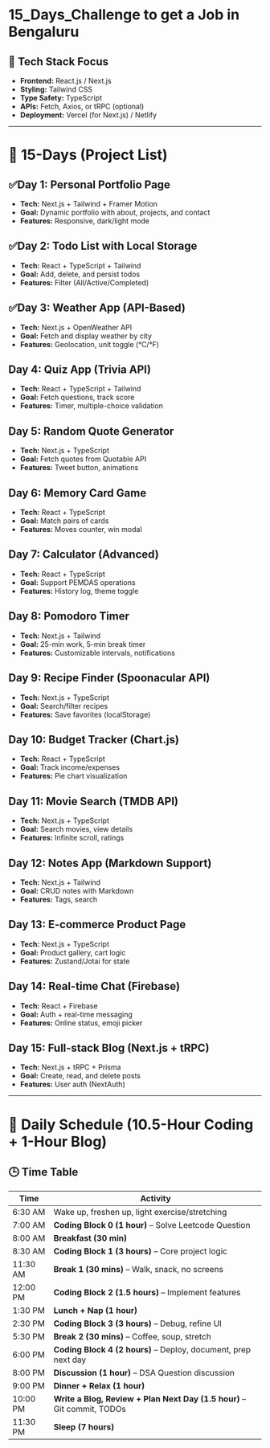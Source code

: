 # 15_Days_Challenge to get a Job in Bengaluru

## 🚀 Tech Stack Focus

- **Frontend:** React.js / Next.js  
- **Styling:** Tailwind CSS  
- **Type Safety:** TypeScript  
- **APIs:** Fetch, Axios, or tRPC (optional)  
- **Deployment:** Vercel (for Next.js) / Netlify  

---

# 📅 15-Days (Project List) 

## **✅Day 1: Personal Portfolio Page**
- **Tech:** Next.js + Tailwind  +  Framer Motion
- **Goal:** Dynamic portfolio with about, projects, and contact  
- **Features:** Responsive, dark/light mode  

## **✅Day 2: Todo List with Local Storage**
- **Tech:** React + TypeScript + Tailwind  
- **Goal:** Add, delete, and persist todos  
- **Features:** Filter (All/Active/Completed)  

## **✅Day 3: Weather App (API-Based)**
- **Tech:** Next.js + OpenWeather API  
- **Goal:** Fetch and display weather by city  
- **Features:** Geolocation, unit toggle (°C/°F)  

## **Day 4: Quiz App (Trivia API)**
- **Tech:** React + TypeScript + Tailwind  
- **Goal:** Fetch questions, track score  
- **Features:** Timer, multiple-choice validation  

## **Day 5: Random Quote Generator**
- **Tech:** Next.js + TypeScript  
- **Goal:** Fetch quotes from Quotable API  
- **Features:** Tweet button, animations  

## **Day 6: Memory Card Game**
- **Tech:** React + TypeScript  
- **Goal:** Match pairs of cards  
- **Features:** Moves counter, win modal  

## **Day 7: Calculator (Advanced)**
- **Tech:** React + TypeScript  
- **Goal:** Support PEMDAS operations  
- **Features:** History log, theme toggle  

## **Day 8: Pomodoro Timer**
- **Tech:** Next.js + Tailwind  
- **Goal:** 25-min work, 5-min break timer  
- **Features:** Customizable intervals, notifications  

## **Day 9: Recipe Finder (Spoonacular API)**
- **Tech:** Next.js + TypeScript  
- **Goal:** Search/filter recipes  
- **Features:** Save favorites (localStorage)  

## **Day 10: Budget Tracker (Chart.js)**
- **Tech:** React + TypeScript  
- **Goal:** Track income/expenses  
- **Features:** Pie chart visualization  

## **Day 11: Movie Search (TMDB API)**
- **Tech:** Next.js + TypeScript  
- **Goal:** Search movies, view details  
- **Features:** Infinite scroll, ratings  

## **Day 12: Notes App (Markdown Support)**
- **Tech:** Next.js + Tailwind  
- **Goal:** CRUD notes with Markdown  
- **Features:** Tags, search  

## **Day 13: E-commerce Product Page**
- **Tech:** Next.js + TypeScript  
- **Goal:** Product gallery, cart logic  
- **Features:** Zustand/Jotai for state  

## **Day 14: Real-time Chat (Firebase)**
- **Tech:** React + Firebase  
- **Goal:** Auth + real-time messaging  
- **Features:** Online status, emoji picker  

## **Day 15: Full-stack Blog (Next.js + tRPC)**
- **Tech:** Next.js + tRPC + Prisma  
- **Goal:** Create, read, and delete posts  
- **Features:** User auth (NextAuth)  

---


# 📅 Daily Schedule (10.5-Hour Coding + 1-Hour Blog)

## 🕒 Time Table

| Time       | Activity                                                       |
|------------|----------------------------------------------------------------|
| 6:30 AM    | Wake up, freshen up, light exercise/stretching                |
| 7:00 AM    | **Coding Block 0 (1 hour)** – Solve Leetcode Question         |
| 8:00 AM    | **Breakfast (30 min)**                                        |
| 8:30 AM    | **Coding Block 1 (3 hours)** – Core project logic             |
| 11:30 AM   | **Break 1 (30 mins)** – Walk, snack, no screens               |
| 12:00 PM   | **Coding Block 2 (1.5 hours)** – Implement features           |
| 1:30 PM    | **Lunch + Nap (1 hour)**                                      |
| 2:30 PM    | **Coding Block 3 (3 hours)** – Debug, refine UI               |
| 5:30 PM    | **Break 2 (30 mins)** – Coffee, soup, stretch                 |
| 6:00 PM    | **Coding Block 4 (2 hours)** – Deploy, document, prep next day|
| 8:00 PM    | **Discussion (1 hour)** – DSA Question discussion             |
| 9:00 PM    | **Dinner + Relax (1 hour)**                                   |
| 10:00 PM   | **Write a Blog, Review + Plan Next Day (1.5 hour)** – Git commit, TODOs |
| 11:30 PM   | **Sleep (7 hours)**                                           |


